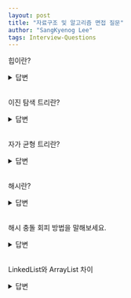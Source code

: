 ```yaml
---
layout: post
title: "자료구조 및 알고리즘 면접 질문"
author: "SangKyenog Lee"
tags: Interview-Questions
---
```


힙이란?
<details markdown="1">
<summary>답변</summary>

`힙은 최대값 혹은 최소값은 빠르게 찾기 위한 이진트리입니다. 최소 힙은 부모가 자식보다 작고 최대 힙은 부모가 자식보다 크고 삽입과 삭제 시간복잡도는 O(logN)입니다.`

</details>

<br>

이진 탐색 트리란?
<details markdown="1">
<summary>답변</summary>

`왼쪽 자식은 부모보다 작고 오른쪽 자식은 부모보다 큰 이진 트리입니다. 삽입과 검색의 시간복잡도는 O(logN) ~ O(N)입니다. N이 나오는 경우는 트리가 편향된 경우 발생합니다.`

</details>

<br>

자가 균형 트리란?
<details markdown="1">
<summary>답변</summary>

`이진 탐색 트리가 편향되지 않도록 하는 것을 하며, AVL 트리와 레드블랙트리가 존재합니다. AVL트리는 회전을 통해 균형을 맞추고 레드블랙트리는 노드들의 색을 다르게 해서 트리의 가장 깊은 경로가 가장 짧은 경로의 두 배가 되지 않도록 유지하는 방식입니다.`

</details>

<br>

해시란?
<details markdown="1">
<summary>답변</summary>

`해시에 매핑하여 데이터를 저장하는 자료구조입니다. 키는 해시펑션을 거쳐서 밸류와 매핑되어 버킷에 저장되며, 삽입, 삭제, 조회 모두 시간복잡도 O(1)입니다.`

</details>

<br>

해시 충돌 회피 방법을 말해보세요.
<details markdown="1">
<summary>답변</summary>

`크게 Open Addressing과 Chaining이 존재합니다. 추가적으로 오픈 어드레싱에는 리니어 프로빙과 쿼드라틱 프로빙, 더블 해슁등이 있습니다.`

</details>

<br>

LinkedList와 ArrayList 차이
<details markdown="1">
<summary>답변</summary>

`LinkedList는 데이터를 추가하기 위해 단순히 새로운 노드를 생성하여 연결만하면 되기 떄문에 추가나 삭제 연산이 빠르지만 데이터를 조회할 때, 헤드부터 원하는 데이터까지 순차탐색을 진행해야 합니다. 반면에 ArrayList는 원하는 데이터를 시간복잡도 O(1)로 바로 접근할 수 있지만, 데이터를 중간에 삽입하거나 삭제하기 위해서 앞당기거나 뒤로 미는 작업이 필요해서 효율이 떨어집니다.`

</details>